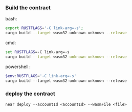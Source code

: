 ### Build the contract
bash:
```bash
export RUSTFLAGS='-C link-arg=-s';
cargo build --target wasm32-unknown-unknown --release
```
cmd:
```cmd
set RUSTFLAGS=-C link-arg=-s
cargo build --target wasm32-unknown-unknown --release
```
powershell:
```powershell
$env:RUSTFLAGS='-C link-arg=-s'
cargo build --target wasm32-unknown-unknown --release
```

### deploy the contract
```
near deploy --accountId <accountId> --wasmFile <file>
```

